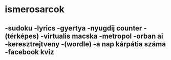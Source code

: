 # ismerosarcok

-sudoku
-lyrics
-gyertya
-nyugdij counter
-(térképes)
-virtualis macska
-metropol
-orban ai
-keresztrejtveny
-(wordle)
-a nap kárpátia száma
-facebook kviz
-
